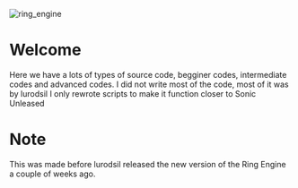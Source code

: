 ![ring_engine](https://user-images.githubusercontent.com/10984344/121929434-96a0e200-cd17-11eb-9504-37f137a39cc9.png)

# Welcome
Here we have a lots of types of source code, begginer codes, intermediate codes and advanced codes. I did not write most of the code, most of it was by lurodsil I only rewrote scripts to make it function closer to Sonic Unleased

# Note
This was made before lurodsil released the new version of the Ring Engine a couple of weeks ago.
